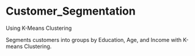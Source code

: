 # Customer_Segmentation
Using K-Means Clustering

Segments customers into groups by Education, Age, and Income with K-means Clustering.

